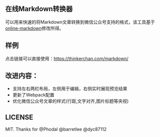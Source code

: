 ## 在线Markdown转换器

可以用来快速的将Markdown文章转换到微信公众号支持的格式，该工具基于[online-markdown](https://github.com/barretlee/online-markdown)修改所得。

## 样例

点击链接可以直接使用：https://thinkerchan.com/markdown/

## 改进内容：

- 支持左右两栏布局，左侧用于编辑，右侧实时展现预览结果
- 更新了Webpack配置
- 优化微信公众号文章的样式(行距,文字对齐,图片标题等央视)

## LICENSE

MIT. Thanks for @Phodal @barretlee @dyc87112
